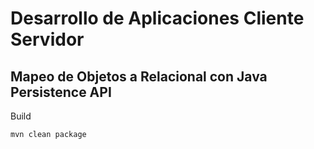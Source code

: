 Desarrollo de Aplicaciones Cliente Servidor
=

Mapeo de Objetos a Relacional con Java Persistence API
-

Build

```shell
mvn clean package
```
